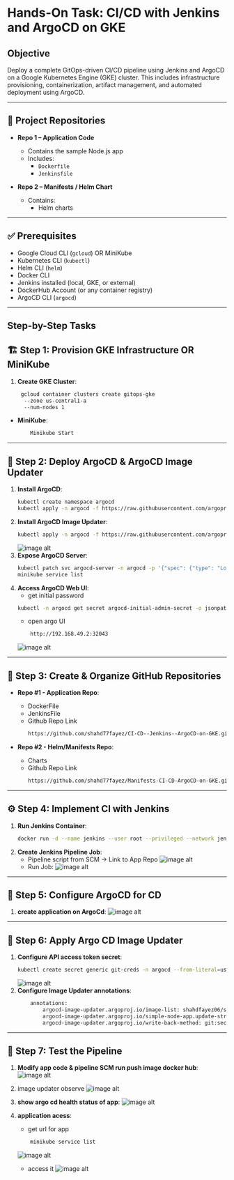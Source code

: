 # Hands-On Task: CI/CD with Jenkins and ArgoCD on GKE
## Objective
Deploy a complete GitOps-driven CI/CD pipeline using Jenkins and ArgoCD on a Google Kubernetes Engine (GKE) cluster. This includes infrastructure provisioning,    containerization, artifact management, and automated deployment using ArgoCD. 

---
## 📁 Project Repositories

- **Repo 1 – Application Code**
  - Contains the sample Node.js app
  - Includes:
    - `Dockerfile`
    - `Jenkinsfile`

- **Repo 2 – Manifests / Helm Chart**
  - Contains:
    - Helm charts
---

## ✅ Prerequisites

- Google Cloud CLI (`gcloud`) OR MiniKube
- Kubernetes CLI (`kubectl`)
- Helm CLI (`helm`)
- Docker CLI
- Jenkins installed (local, GKE, or external)
- DockerHub Account (or any container registry)
- ArgoCD CLI (`argocd`)

---

## Step-by-Step Tasks

## 🏗️ Step 1: Provision GKE Infrastructure OR MiniKube

1. **Create GKE Cluster**:
   ```bash
    gcloud container clusters create gitops-gke
     --zone us-central1-a
     --num-nodes 1
   ```
- **MiniKube**:
    ```bash
        Minikube Start
    ```
---
## 🎯 Step 2: Deploy ArgoCD & ArgoCD Image Updater
1. **Install ArgoCD**:
    ```bash
    kubectl create namespace argocd 
    kubectl apply -n argocd -f https://raw.githubusercontent.com/argoproj/argo-cd/stable/manifests/install.yaml
    ```
2. **Install ArgoCD Image Updater**:
    ```bash
    kubectl apply -n argocd -f https://raw.githubusercontent.com/argoproj-labs/argocd-image-updater/stable/manifests/install.yaml
    ```
    ![image alt](https://github.com/shahd77fayez/CI-CD--Jenkins--ArgoCD-on-GKE/blob/bf05714eb79df2521290d30416efb68a73aa8890/Images/argocd%20install%20and%20updater.png) 
2. **Expose ArgoCD Server**:
    ```bash
    kubectl patch svc argocd-server -n argocd -p '{"spec": {"type": "LoadBalancer"}}'
    minikube service list
    ```
3. **Access ArgoCD Web UI**:
    - get initial password
    ```bash
    kubectl -n argocd get secret argocd-initial-admin-secret -o jsonpath="{.data.password}" | base64 -d
    ```
    - open argo UI
    ```bash
        http://192.168.49.2:32043
    ```
     ![ image alt](https://github.com/shahd77fayez/CI-CD--Jenkins--ArgoCD-on-GKE/blob/b7861a23136340a18e2c836795524da0b605c915/Images/Argo%20cd%20url%20aceess.png) 
---
## 📁 Step 3: Create & Organize GitHub Repositories

- **Repo #1 - Application Repo**:
    - DockerFile
    - JenkinsFile
    - Github Repo Link
        ```bash
        https://github.com/shahd77fayez/CI-CD--Jenkins--ArgoCD-on-GKE.git
        ```

- **Repo #2 - Helm/Manifests Repo**:
    - Charts
    - Github Repo Link
        ```bash
        https://github.com/shahd77fayez/Manifests-CI-CD-ArgoCD-on-GKE.git
--- 

## ⚙️ Step 4: Implement CI with Jenkins

1. **Run Jenkins Container**:
    ```bash
    docker run -d --name jenkins --user root --privileged --network jenkins --network-alias docker --env DOCKER_TLS_CERTDIR= -v /var/run/docker.sock:/var/run/docker.sock -v jenkins-data:/var/jenkins_home -p 9090:8080 -p 50000:50000 jenkins/jenkins:lts
    ```
2. **Create Jenkins Pipeline Job**:
    - Pipeline script from SCM → Link to App Repo
        ![image alt](https://github.com/shahd77fayez/CI-CD--Jenkins--ArgoCD-on-GKE/blob/b7861a23136340a18e2c836795524da0b605c915/Images/Jenkins%20SCM%20to%20link%20repo.png)
    - Run Job:
        ![image alt](https://github.com/shahd77fayez/CI-CD--Jenkins--ArgoCD-on-GKE/blob/b7861a23136340a18e2c836795524da0b605c915/Images/jenkins%20build%20success.png)
---
## 🔁 Step 5: Configure ArgoCD for CD
1. **create application on ArgoCd**:
    ![image alt](https://github.com/shahd77fayez/CI-CD--Jenkins--ArgoCD-on-GKE/blob/b7861a23136340a18e2c836795524da0b605c915/Images/application%20argo.png)
---
## 🔄 Step 6: Apply Argo CD Image Updater
1. **Configure API access token secret**:
    ```bash
    kubectl create secret generic git-creds -n argocd --from-literal=username=<my-username> --from-literal=password=<PAT-Github>
    ```
    ![image alt](https://github.com/shahd77fayez/CI-CD--Jenkins--ArgoCD-on-GKE/blob/b7861a23136340a18e2c836795524da0b605c915/Images/secrets%20of%20updater.png)
2. **Configure Image Updater annotations**:
    ```bash
        annotations:
            argocd-image-updater.argoproj.io/image-list: shahdfayez06/simple-nodeapp
            argocd-image-updater.argoproj.io/simple-node-app.update-strategy: latest
            argocd-image-updater.argoproj.io/write-back-method: git:secret:argo/git-creds
    ```
---
## 🧪 Step 7: Test the Pipeline
1. **Modify app code & pipeline SCM run push image docker hub**:
   ![image alt]()
2. image updater observe
    ![image alt](https://github.com/shahd77fayez/CI-CD--Jenkins--ArgoCD-on-GKE/blob/b7861a23136340a18e2c836795524da0b605c915/Images/image%20updater%20sync.png)
3. **show argo cd health status of app**:
    ![image alt](https://github.com/shahd77fayez/CI-CD--Jenkins--ArgoCD-on-GKE/blob/b7861a23136340a18e2c836795524da0b605c915/Images/argo%20cd%20healthy%20app.png)
4. **application acess**:
    - get url for app
    ```bash
        minikube service list
    ```
    ![image alt](https://github.com/shahd77fayez/CI-CD--Jenkins--ArgoCD-on-GKE/blob/b7861a23136340a18e2c836795524da0b605c915/Images/service%20list%20for%20nodeapp.png)

    - access it
    ![image alt](https://github.com/shahd77fayez/CI-CD--Jenkins--ArgoCD-on-GKE/blob/b7861a23136340a18e2c836795524da0b605c915/Images/running%20app.png)

    

